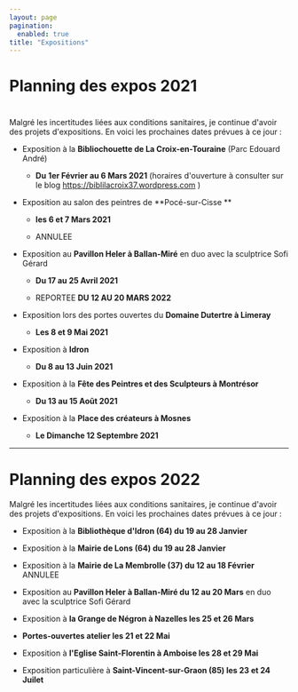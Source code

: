 ```yaml
---
layout: page
pagination:
  enabled: true
title: "Expositions"
---
```

# Planning des expos 2021

# 


Malgré les incertitudes liées aux conditions sanitaires, je continue d'avoir des projets d'expositions. En voici les prochaines dates prévues à ce jour :



- Exposition à la **Bibliochouette de La Croix-en-Touraine** (Parc Edouard André)
  - **Du** **1er Février au 6 Mars 2021** (horaires d'ouverture à consulter sur le blog https://biblilacroix37.wordpress.com )



- Exposition au salon des peintres de **Pocé-sur-Cisse **

  - **les 6 et 7 Mars 2021**

  - ANNULEE

    

- Exposition au **Pavillon Heler à Ballan-Miré** en duo avec la sculptrice Sofi Gérard

  - **Du 17 au 25 Avril 2021**

  - REPORTEE **DU 12 AU 20 MARS 2022**

    

- Exposition lors des portes ouvertes du **Domaine Dutertre à Limeray** 

  -  **Les 8 et 9 Mai 2021**

    

- Exposition à **Idron**

  - **Du 8 au 13 Juin 2021**

    

- Exposition à la **Fête des Peintres et des Sculpteurs à Montrésor**

  - **Du 13 au 15 Août 2021**

    

- Exposition à la **Place des créateurs à Mosnes**

  - **Le Dimanche 12 Septembre 2021**





****



# Planning des expos 2022


Malgré les incertitudes liées aux conditions sanitaires, je continue d'avoir des projets d'expositions. En voici les prochaines dates prévues à ce jour :



- Exposition à la **Bibliothèque d'Idron  (64) du 19 au 28 Janvier**
- Exposition à la **Mairie de Lons (64) du 19 au 28 Janvier**



- Exposition à la **Mairie de La Membrolle (37) du 12 au 18 Février** ANNULEE

  

- Exposition au **Pavillon Heler à Ballan-Miré du 12 au 20 Mars** en duo avec la sculptrice Sofi Gérard 

- Exposition à **la Grange de Négron à Nazelles les 25 et 26 Mars**

  

- **Portes-ouvertes atelier les 21 et 22 Mai**

- Exposition à **l'Eglise Saint-Florentin à Amboise les 28 et 29 Mai**

  

- Exposition particulière à **Saint-Vincent-sur-Graon (85) les 23 et 24 Juilet**

  

  



